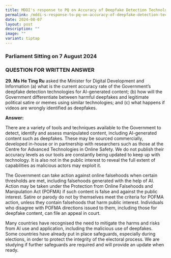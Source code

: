 ```yaml
---
title: MDDI's response to PQ on Accuracy of Deepfake Detection Technologies
permalink: /mddi-s-response-to-pq-on-accuracy-of-deepfake-detection-technologies/
date: 2024-08-07
layout: post
description: ""
image: ""
variant: tiptap
---
```

<h3>Parliament Sitting on 7 August 2024</h3>
<h3>QUESTION FOR WRITTEN ANSWER</h3>
<p><strong>29. Ms He Ting Ru</strong> asked the Minister for Digital Development
and Information (a) what is the current accuracy rate of the Government’s
deepfake detection technologies for AI-generated content; (b) how will
the Government differentiate between harmful deepfakes and legitimate political
satire or memes using similar technologies; and (c) what happens if videos
are wrongly identified as deepfakes.</p>
<p><strong>Answer:&nbsp;&nbsp;</strong>
</p>
<p>There are a variety of tools and techniques available to the Government
to detect, identify and assess manipulated content, including AI-generated
content such as deepfakes. These may be sourced commercially, developed
in-house or in partnership with researchers such as those at the Centre
for Advanced Technologies in Online Safety. We do not publish their accuracy
levels as our tools are constantly being updated to keep up with technology.
It is also not in the public interest to reveal the full extent of capabilities
as malicious actors may exploit it.</p>
<p>The Government can take action against online falsehoods when certain
thresholds are met, including falsehoods generated with the help of AI.
Action may be taken under the Protection from Online Falsehoods and Manipulation
Act (POFMA) if such content is false and against the public interest. Satire
or parody do not by themselves meet the criteria for POFMA action, unless
they contain falsehoods that harm public interest. Individuals who disagree
with POFMA directions issued to them, including those for deepfake content,
can file an appeal in court.</p>
<p>Many countries have recognised the need to mitigate the harms and risks
from AI use and application, including the malicious use of deepfakes.
Some countries have already put in place safeguards, especially during
elections, in order to protect the integrity of the electoral process.
We are studying if further safeguards are required and will provide an
update when ready.</p>